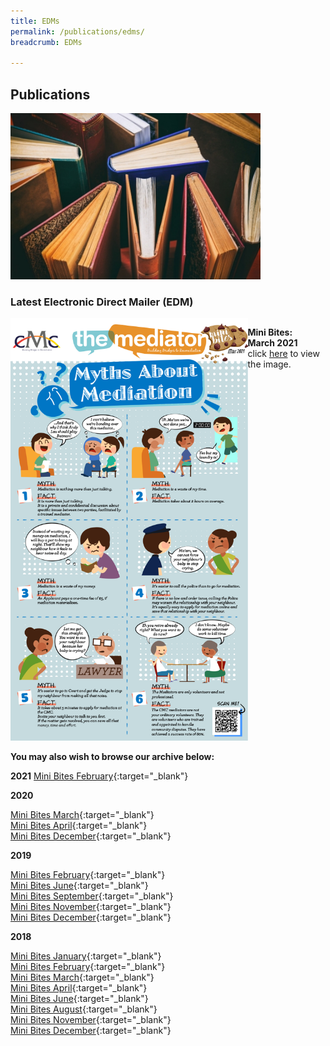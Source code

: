 ```yaml
---
title: EDMs
permalink: /publications/edms/
breadcrumb: EDMs

---
```



<style>
  .image {width: 400px;}
  .image img {max-width: 100%;}
  .flex-container {display: flex;}
  .flex-container .flex-box a .img {width: 400px;}
</style>

## Publications

<div class="image"><img src="/images/1504172802236.jpg/" title="Publications" alt="Publications" style="width:600px"></div>

### Latest Electronic Direct Mailer (EDM)


<div class="flex-container">
  <div class="flex-box">
    <a href="/images/EDM-Myths-About-Mediation.png/"> <img src="/images/EDM-Myths-About-Mediation.png/" title="Latest EDMs" alt="Latest EDMs"></a>
  </div>
  <div class="flex-box">
       <p><b>Mini Bites:<br>March 2021</b><br>click <a href="/images/EDM-Myths-About-Mediation.png/" target="_blank">here</a> to view the image.</p>
  </div>
</div>

**You may also wish to browse our archive below:**

**2021**
[Mini Bites February](/images/EDM-Tips-on-being-a-great-neighbour-in-holiday-season.png/){:target="_blank"}<br>

**2020**

[Mini Bites March](/images/EDM-FOCUS-MARCH2020.png/){:target="_blank"}<br>
[Mini Bites April](/images/EDM-Nightmare-Neighbours.png/){:target="_blank"}<br>
[Mini Bites December](/images/EDM-Happy-Holidays-From-CMC-and-MSC-2020.png/){:target="_blank"}

**2019**

[Mini Bites February](/images/EDM_Dispute_Social_Media.png/){:target="_blank"}<br>
[Mini Bites June](/images/June-EDM-2019-Special-Needs.png/){:target="_blank"}<br>
[Mini Bites September](/images/Let's_All_Be_Professional.png/){:target="_blank"}<br>
[Mini Bites November](/images/MACAD2019.png/){:target="_blank"}<br>
[Mini Bites December](/images/EDM-Holiday-Greetings-2019.png/){:target="_blank"}<br>

**2018**

[Mini Bites January](/images/EDM-Noisy_Neighbour.png/){:target="_blank"}<br>
[Mini Bites February](/images/EDM-Family_Care_Elderly_Parents.png/){:target="_blank"}<br>
[Mini Bites March](/images/EDM-Landlord_Tenant_Dispute.png/){:target="_blank"}<br>
[Mini Bites April](/images/EDM-Smoke_Dispute_Neighbour.png/){:target="_blank"}<br>
[Mini Bites June](/images/EDM-Like_Father_Like_Son_Family_Dispute.png/){:target="_blank"}<br>
[Mini Bites August](/images/EDM-Appointments-and-Awards.png/){:target="_blank"}<br>
[Mini Bites November](/images/November_EDM.png/){:target="_blank"}<br>
[Mini Bites December](/images/December_EDM.gif/){:target="_blank"}<br>
